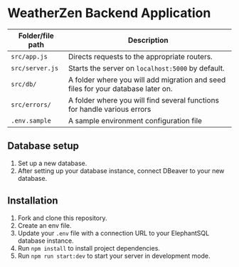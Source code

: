 # WeatherZen Backend Application

| Folder/file path                 | Description                                                                                                           |
| -------------------------------- | --------------------------------------------------------------------------------------------------------------------- |
| `src/app.js`                     | Directs requests to the appropriate routers.                                                                          |
| `src/server.js`                  | Starts the server on `localhost:5000` by default.                                                                     |
| `src/db/`                        | A folder where you will add migration and seed files for your database later on.                                      |
| `src/errors/`                    | A folder where you will find several functions for handle various errors                                   |
| `.env.sample`                    | A sample environment configuration file                                                                               |


## Database setup

1. Set up a new database.
1. After setting up your database instance, connect DBeaver to your new database.

## Installation

1. Fork and clone this repository.
1. Create an env file.
1. Update your `.env` file with a connection URL to your ElephantSQL database instance.
1. Run `npm install` to install project dependencies.
1. Run `npm run start:dev` to start your server in development mode.
